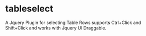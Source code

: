 tableselect
===========

A Jquery Plugin for selecting Table Rows supports Ctrl+Click and Shift+Click and works with Jquery UI Draggable.
